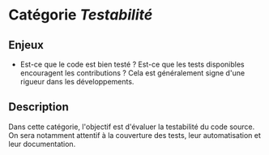 # Catégorie *Testabilité*

## Enjeux

- Est-ce que le code est bien testé ? Est-ce que les tests disponibles encouragent les contributions ? Cela est généralement signe d'une rigueur dans les développements.

## Description

Dans cette catégorie, l'objectif est d'évaluer la testabilité du code source. On sera notamment attentif à la couverture des tests, leur automatisation et leur documentation. 
